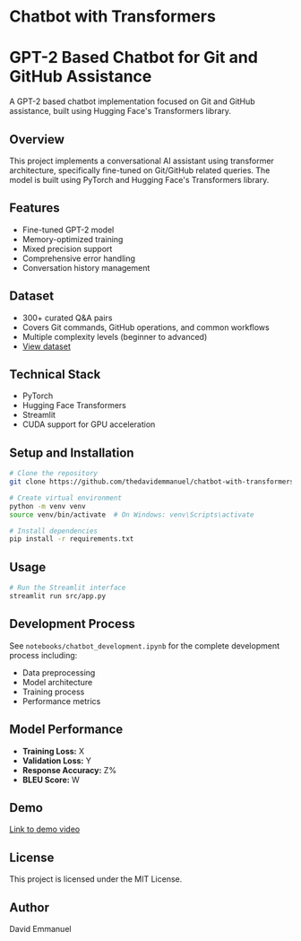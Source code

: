 # Chatbot with Transformers

# GPT-2 Based Chatbot for Git and GitHub Assistance

A GPT-2 based chatbot implementation focused on Git and GitHub assistance, built using Hugging Face's Transformers library.

## Overview

This project implements a conversational AI assistant using transformer architecture, specifically fine-tuned on Git/GitHub related queries. The model is built using PyTorch and Hugging Face's Transformers library.

## Features

- Fine-tuned GPT-2 model
- Memory-optimized training
- Mixed precision support
- Comprehensive error handling
- Conversation history management

## Dataset

- 300+ curated Q&A pairs
- Covers Git commands, GitHub operations, and common workflows
- Multiple complexity levels (beginner to advanced)
- [View dataset](data/chatbot.csv)

## Technical Stack

- PyTorch
- Hugging Face Transformers
- Streamlit
- CUDA support for GPU acceleration

## Setup and Installation

```bash
# Clone the repository
git clone https://github.com/thedavidemmanuel/chatbot-with-transformers.git

# Create virtual environment
python -m venv venv
source venv/bin/activate  # On Windows: venv\Scripts\activate

# Install dependencies
pip install -r requirements.txt
```

## Usage

```bash
# Run the Streamlit interface
streamlit run src/app.py
```

## Development Process

See `notebooks/chatbot_development.ipynb` for the complete development process including:

- Data preprocessing
- Model architecture
- Training process
- Performance metrics

## Model Performance

- **Training Loss:** X
- **Validation Loss:** Y
- **Response Accuracy:** Z%
- **BLEU Score:** W

## Demo

[Link to demo video](https://www.loom.com/share/979d2fd225c9424e97530482f675ca4f?sid=6ad974f6-cc34-4c6c-b349-eb2e78e50d33)

## License

This project is licensed under the MIT License.

## Author

David Emmanuel
